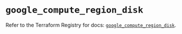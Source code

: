 # `google_compute_region_disk`

Refer to the Terraform Registry for docs: [`google_compute_region_disk`](https://registry.terraform.io/providers/hashicorp/google/5.14.0/docs/resources/compute_region_disk).
